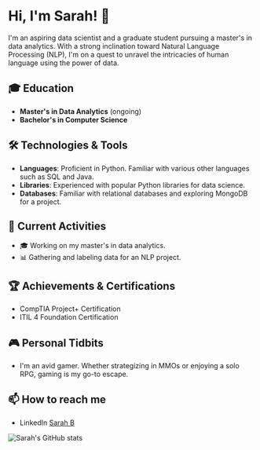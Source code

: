 # Hi, I'm Sarah! 👋

I'm an aspiring data scientist and a graduate student pursuing a master's in data analytics. With a strong inclination toward Natural Language Processing (NLP), I'm on a quest to unravel the intricacies of human language using the power of data.

## 🎓 Education
- **Master's in Data Analytics** (ongoing)
- **Bachelor's in Computer Science** 

## 🛠 Technologies & Tools
- **Languages**: Proficient in Python. Familiar with various other languages such as SQL and Java.
- **Libraries**: Experienced with popular Python libraries for data science.
- **Databases**: Familiar with relational databases and exploring MongoDB for a project.
  
## 🚀 Current Activities
- 🎓 Working on my master's in data analytics.
- 📊 Gathering and labeling data for an NLP project.
  
## 🏆 Achievements & Certifications
- CompTIA Project+ Certification
- ITIL 4 Foundation Certification

## 🎮 Personal Tidbits
- I'm an avid gamer. Whether strategizing in MMOs or enjoying a solo RPG, gaming is my go-to escape.

## 📫 How to reach me
- LinkedIn [Sarah B](https://www.linkedin.com/in/sarah-b-399463287/)

![Sarah's GitHub stats](https://github-readme-stats.vercel.app/api?username=Jester-Head&show_icons=true&count_private=true)
